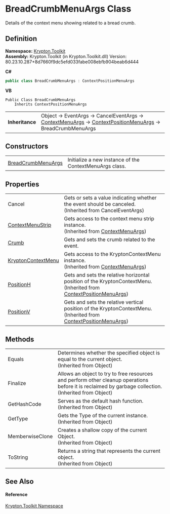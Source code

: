 # BreadCrumbMenuArgs Class


Details of the context menu showing related to a bread crumb.



## Definition
**Namespace:** <a href="79d2eac2-21f4-54ff-7552-b20c33c30600.md">Krypton.Toolkit</a>  
**Assembly:** Krypton.Toolkit (in Krypton.Toolkit.dll) Version: 80.23.10.287+8d7660f9dc5efd033fabe008ebfb904beab6d444

**C#**
``` C#
public class BreadCrumbMenuArgs : ContextPositionMenuArgs
```
**VB**
``` VB
Public Class BreadCrumbMenuArgs
	Inherits ContextPositionMenuArgs
```

<table><tr><td><strong>Inheritance</strong></td><td>Object  →  EventArgs  →  CancelEventArgs  →  <a href="52b19374-1f8b-781f-0f56-500e31c51106.md">ContextMenuArgs</a>  →  <a href="7d5da66a-3b82-6136-662c-e32ff162d799.md">ContextPositionMenuArgs</a>  →  BreadCrumbMenuArgs</td></tr>
</table>



## Constructors
<table>
<tr>
<td><a href="84513399-0829-f893-a52a-75ec31d998f3.md">BreadCrumbMenuArgs</a></td>
<td>Initialize a new instance of the ContextMenuArgs class.</td></tr>
</table>

## Properties
<table>
<tr>
<td>Cancel</td>
<td>Gets or sets a value indicating whether the event should be canceled.<br />(Inherited from CancelEventArgs)</td></tr>
<tr>
<td><a href="32390fde-7083-3dd2-6494-32fd8adbd99e.md">ContextMenuStrip</a></td>
<td>Gets access to the context menu strip instance.<br />(Inherited from <a href="52b19374-1f8b-781f-0f56-500e31c51106.md">ContextMenuArgs</a>)</td></tr>
<tr>
<td><a href="4565ac1e-59eb-5196-494e-7a97bf2efd34.md">Crumb</a></td>
<td>Gets and sets the crumb related to the event.</td></tr>
<tr>
<td><a href="cd9b5ec2-123d-7037-14a9-c169a87a51e1.md">KryptonContextMenu</a></td>
<td>Gets access to the KryptonContextMenu instance.<br />(Inherited from <a href="52b19374-1f8b-781f-0f56-500e31c51106.md">ContextMenuArgs</a>)</td></tr>
<tr>
<td><a href="0826fe85-87f3-0ca6-7573-ace50953053e.md">PositionH</a></td>
<td>Gets and sets the relative horizontal position of the KryptonContextMenu.<br />(Inherited from <a href="7d5da66a-3b82-6136-662c-e32ff162d799.md">ContextPositionMenuArgs</a>)</td></tr>
<tr>
<td><a href="2191ea87-270e-2361-bb20-cc87bd698e97.md">PositionV</a></td>
<td>Gets and sets the relative vertical position of the KryptonContextMenu.<br />(Inherited from <a href="7d5da66a-3b82-6136-662c-e32ff162d799.md">ContextPositionMenuArgs</a>)</td></tr>
</table>

## Methods
<table>
<tr>
<td>Equals</td>
<td>Determines whether the specified object is equal to the current object.<br />(Inherited from Object)</td></tr>
<tr>
<td>Finalize</td>
<td>Allows an object to try to free resources and perform other cleanup operations before it is reclaimed by garbage collection.<br />(Inherited from Object)</td></tr>
<tr>
<td>GetHashCode</td>
<td>Serves as the default hash function.<br />(Inherited from Object)</td></tr>
<tr>
<td>GetType</td>
<td>Gets the Type of the current instance.<br />(Inherited from Object)</td></tr>
<tr>
<td>MemberwiseClone</td>
<td>Creates a shallow copy of the current Object.<br />(Inherited from Object)</td></tr>
<tr>
<td>ToString</td>
<td>Returns a string that represents the current object.<br />(Inherited from Object)</td></tr>
</table>

## See Also


#### Reference
<a href="79d2eac2-21f4-54ff-7552-b20c33c30600.md">Krypton.Toolkit Namespace</a>  
